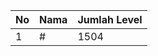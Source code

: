 | No | Nama            | Jumlah Level |
|----|-----------------|--------------|
| 1  | #    |    1504        |
